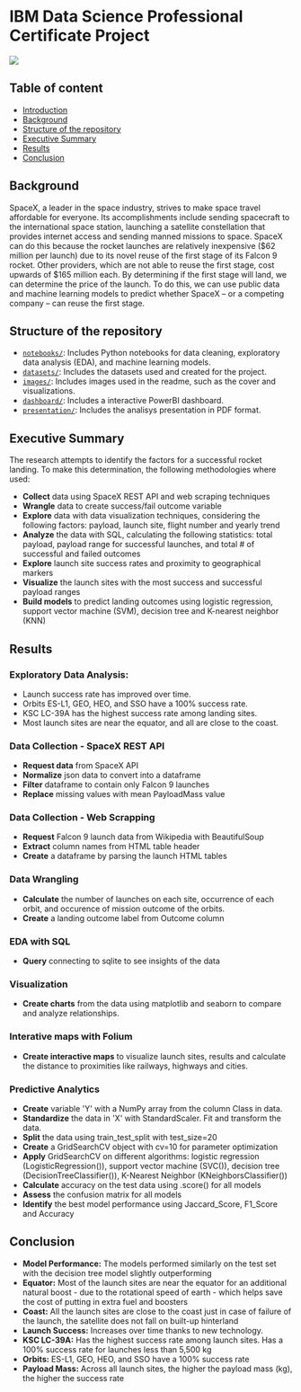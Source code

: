 # IBM Data Science Professional Certificate Project

![](https://cf-courses-data.s3.us.cloud-object-storage.appdomain.cloud/IBMDeveloperSkillsNetwork-DS0701EN-SkillsNetwork/api/Images/landing_1.gif)

## Table of content

- [Introduction](#introduction)
- [Background](#background)
- [Structure of the repository](#structure-of-the-repository)
- [Executive Summary](#executive-summary)
- [Results](#results)
- [Conclusion](#conclusion)


## Background

SpaceX, a leader in the space industry, strives to make space travel affordable for everyone. Its accomplishments include sending spacecraft to the international space station, launching a satellite constellation that provides internet access and sending manned missions to space. SpaceX can do this because the rocket launches are relatively inexpensive ($62 million per launch) due to its novel reuse of the first stage of its Falcon 9 rocket. Other providers, which are not able to reuse the first stage, cost upwards of $165 million each. By determining if the first stage will land, we can determine the price of the launch. To do this, we can use public data and machine learning models to predict whether SpaceX – or a competing company – can reuse the first stage.

## Structure of the repository

- [`notebooks/`](notebooks/): Includes Python notebooks for data cleaning, exploratory data analysis (EDA), and machine learning models.
- [`datasets/`](datasets/): Includes the datasets used and created for the project.
- [`images/`](images/): Includes images used in the readme, such as the cover and visualizations.
- [`dashboard/`](dashboard/): Includes a interactive PowerBI dashboard.
- [`presentation/`](presentation/): Includes the analisys presentation in PDF format.

## Executive Summary

The research attempts to identify the factors for a successful rocket landing. To make this determination, the following methodologies where used:

- **Collect** data using SpaceX REST API and web scraping techniques
- **Wrangle** data to create success/fail outcome variable
- **Explore** data with data visualization techniques, considering the following factors: payload, launch site, flight number and yearly trend
- **Analyze** the data with SQL, calculating the following statistics: total payload, payload range for successful launches, and total # of successful and failed outcomes
- **Explore** launch site success rates and proximity to geographical markers
- **Visualize** the launch sites with the most success and successful payload ranges
- **Build models** to predict landing outcomes using logistic regression, support vector machine (SVM), decision tree and K-nearest neighbor (KNN)

## Results

### Exploratory Data Analysis:

- Launch success rate has improved over time.
- Orbits ES-L1, GEO, HEO, and SSO have a 100% success rate.
- KSC LC-39A has the highest success rate among landing sites.
- Most launch sites are near the equator, and all are close to the coast.

### Data Collection - SpaceX REST API 

- **Request data** from SpaceX API
- **Normalize** json data to convert into a dataframe
- **Filter** dataframe to contain only Falcon 9 launches
- **Replace** missing values with mean PayloadMass value

### Data Collection - Web Scrapping 

- **Request** Falcon 9 launch data from Wikipedia with BeautifulSoup
- **Extract** column names from HTML table header
- **Create** a dataframe by parsing the launch HTML tables

### Data Wrangling  

- **Calculate** the number of launches on each site, occurrence of each orbit, and occurence of mission outcome of the orbits.
- **Create** a landing outcome label from Outcome column

### EDA with SQL

- **Query** connecting to sqlite to see insights of the data

### Visualization 

- **Create charts** from the data using matplotlib and seaborn to compare and analyze relationships.

### Interative maps with Folium

- **Create interactive maps** to visualize launch sites, results and calculate the distance to proximities like railways, highways and cities.

### Predictive Analytics

- **Create** variable 'Y' with a NumPy array from the column Class in data.
- **Standardize** the data in 'X' with StandardScaler. Fit and transform the data.
- **Split** the data using train_test_split with test_size=20
- **Create** a GridSearchCV object with cv=10 for parameter optimization
- **Apply** GridSearchCV on different algorithms: logistic regression (LogisticRegression()), support vector machine (SVC()), decision tree (DecisionTreeClassifier()), K-Nearest Neighbor (KNeighborsClassifier())
- **Calculate** accuracy on the test data using .score() for all models
- **Assess** the confusion matrix for all models
- **Identify** the best model performance using Jaccard_Score, F1_Score and Accuracy

## Conclusion
* **Model Performance:** The models performed similarly on the test set with the decision tree model slightly outperforming
* **Equator:** Most of the launch sites are near the equator for an additional natural boost - due to the rotational speed of earth - which helps save the cost of putting in extra fuel and boosters
* **Coast:** All the launch sites are close to the coast just in case of failure of the launch, the satellite does not fall on built-up hinterland
* **Launch Success:** Increases over time thanks to new technology.
* **KSC LC-39A:** Has the highest success rate among launch sites. Has a 100% success rate for launches less than 5,500 kg 
* **Orbits:** ES-L1, GEO, HEO, and SSO have a 100% success rate
* **Payload Mass:** Across all launch sites, the higher the payload mass (kg), the higher the success rate